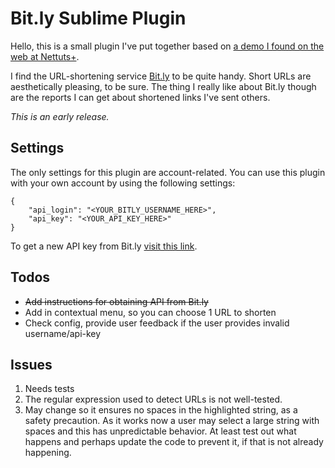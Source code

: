 # Bit.ly Sublime Plugin

Hello, this is a small plugin I've put together based on [a demo I found on the web at Nettuts+](http://bit.ly/HdS3BQ).

I find the URL-shortening service [Bit.ly](http://bitly.com) to be quite handy. Short URLs are aesthetically pleasing, to be sure. The thing I really like about Bit.ly though are the reports I can get about shortened links I've sent others.

_This is an early release._

## Settings

The only settings for this plugin are account-related. You can use this plugin with your own account by using the following settings:

```
{
	"api_login": "<YOUR_BITLY_USERNAME_HERE>",
	"api_key": "<YOUR_API_KEY_HERE>"
}
```

To get a new API key from Bit.ly [visit this link](https://bitly.com/a/your_api_key). 

## Todos

* ~~Add instructions for obtaining API from Bit.ly~~
* Add in contextual menu, so you can choose 1 URL to shorten
* Check config, provide user feedback if the user provides invalid username/api-key

## Issues

1. Needs tests
2. The regular expression used to detect URLs is not well-tested.
3. May change so it ensures no spaces in the highlighted string, as a safety precaution. As it works now a user may select a large string with spaces and this has unpredictable behavior. At least test out what happens and perhaps update the code to prevent it, if that is not already happening.